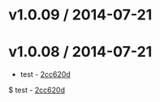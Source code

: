  v1.0.09 / 2014-07-21
==================



v1.0.08 / 2014-07-21
==================

  * test - [2cc620d](https://github.com/CATechnologies/teambox-frontend/commit/2cc620d) 

  $ test - [2cc620d](https://github.com/CATechnologies/teambox-frontend/commit/2cc620d) 



